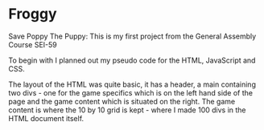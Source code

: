 # Froggy

Save Poppy The Puppy: This is my first project from the General Assembly Course SEI-59

To begin with I planned out my pseudo code for the HTML, JavaScript and CSS.

The layout of the HTML was quite basic, it has a header, a main containing two divs - one for the game specifics which is on the left hand side of the page and the game content which is situated on the right.
The game content is where the 10 by 10 grid is kept - where I made 100 divs in the HTML document itself.
